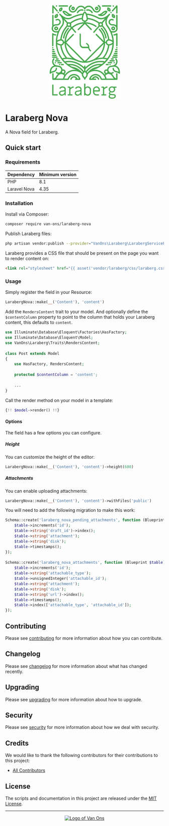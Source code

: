 <p align="center"><img height="300px" src="art/social-card.svg" alt="Social card of Laraberg Nova"></p>

# Laraberg Nova

A Nova field for Laraberg.

## Quick start

### Requirements

| Dependency   | Minimum version |
|--------------|-----------------|
| PHP          | 8.1             |
| Laravel Nova | 4.35            |

### Installation

Install via Composer:

```bash
composer require van-ons/laraberg-nova
```

Publish Laraberg files:

```bash
php artisan vendor:publish --provider="VanOns\Laraberg\LarabergServiceProvider"
```

Laraberg provides a CSS file that should be present on the page you want to
render content on:

```html
<link rel="stylesheet" href="{{ asset('vendor/laraberg/css/laraberg.css') }}">
```

### Usage

Simply register the field in your Resource:

```php
LarabergNova::make(__('Content'), 'content')
```

Add the `RendersContent` trait to your model. And optionally define the
`$contentColumn` property to point to the column that holds your Laraberg
content, this defaults to `content`.

```php
use Illuminate\Database\Eloquent\Factories\HasFactory;
use Illuminate\Database\Eloquent\Model;
use VanOns\Laraberg\Traits\RendersContent;

class Post extends Model
{
    use HasFactory, RendersContent;

    protected $contentColumn = 'content';

    ...
}
```

Call the render method on your model in a template:

```php
{!! $model->render() !!}
```

#### Options

The field has a few options you can configure.

##### Height

You can customize the height of the editor:

```php
LarabergNova::make(__('Content'), 'content')->height(600)
```

##### Attachments

You can enable uploading attachments:

```php
LarabergNova::make(__('Content'), 'content')->withFiles('public')
```

You will need to add the following migration to make this work:

```php
Schema::create('laraberg_nova_pending_attachments', function (Blueprint $table) {
    $table->increments('id');
    $table->string('draft_id')->index();
    $table->string('attachment');
    $table->string('disk');
    $table->timestamps();
});

Schema::create('laraberg_nova_attachments', function (Blueprint $table) {
    $table->increments('id');
    $table->string('attachable_type');
    $table->unsignedInteger('attachable_id');
    $table->string('attachment');
    $table->string('disk');
    $table->string('url')->index();
    $table->timestamps();
    $table->index(['attachable_type', 'attachable_id']);
});
```

## Contributing

Please see [contributing] for more information about how you can contribute.

## Changelog

Please see [changelog] for more information about what has changed recently.

## Upgrading

Please see [upgrading] for more information about how to upgrade.

## Security

Please see [security] for more information about how we deal with security.

## Credits

We would like to thank the following contributors for their contributions to
this project:

- [All Contributors][all-contributors]

## License

The scripts and documentation in this project are released under the [MIT License][license].

---

<p align="center">
    <a href="https://van-ons.nl/" target="_blank">
        <img src="https://opensource.van-ons.nl/files/cow.png" width="50" alt="Logo of Van Ons">
    </a>
</p>

[contributing]: CONTRIBUTING.md
[changelog]: CHANGELOG.md
[upgrading]: UPGRADING.md
[security]: SECURITY.md
[all-contributors]: ../../contributors
[license]: LICENSE.md
